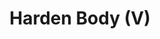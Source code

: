 ---
title: "Harden Body (V)"
canonical: "skill/harden-body"
lists:
    - vampire-loresheet
tier: 4
ladder: "toughen-body"
prerequisites: ["vampire-loresheet/toughen-body-v"]
replacement: true
---